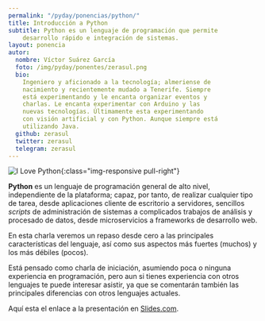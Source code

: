 ```yaml
---
permalink: "/pyday/ponencias/python/"
title: Introducción a Python
subtitle: Python es un lenguaje de programación que permite
    desarrollo rápido e integración de sistemas.
layout: ponencia
autor:
  nombre: Víctor Suárez García
  foto: /img/pyday/ponentes/zerasul.png
  bio:
    Ingeniero y aficionado a la tecnología; almeriense de 
    nacimiento y recientemente mudado a Tenerife. Siempre
    está experimentando y le encanta organizar eventos y 
    charlas. Le encanta experimentar con Arduino y las 
    nuevas tecnologías. Últimamente esta experimentando
    con visión artificial y con Python. Aunque siempre está
    utilizando Java.
  github: zerasul
  twitter: zerasul
  telegram: zerasul
---
```

![I Love Python](/img/pyday/python.png){:class="img-responsive pull-right"}

**Python** es un lenguaje de programación general de alto nivel, independiente
de la plataforma; capaz, por tanto, de realizar cualquier tipo de tarea, desde
aplicaciones cliente de escritorio a servidores, sencillos *scripts* de
administración de sistemas a complicados trabajos de análisis y procesado de
datos, desde microservicios a frameworks de desarrollo web.

En esta charla veremos un repaso desde cero a las principales características
del lenguaje, así como sus aspectos más fuertes (muchos) y los más débiles
(pocos). 

Está pensado como charla de iniciación, asumiendo poca o ninguna experiencia en
programación, pero aun si tienes experiencia con otros lenguajes 
te puede interesar asistir, ya que se comentarán también las
principales diferencias con otros lenguajes actuales.

Aquí esta el enlace a la presentación en [Slides.com](http://slides.com/zerasul/python#/).
